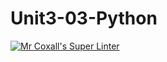 # Unit3-03-Python
[![Mr Coxall's Super Linter](https://github.com/ICS3U-Programming-IoanaM/Unit3-03-Python/workflows/Mr%20Coxall's%20Super%20Linter/badge.svg)](https://github.com/ICS3U-Programming-IoanaM/Unit3-03-Python/actions/)
